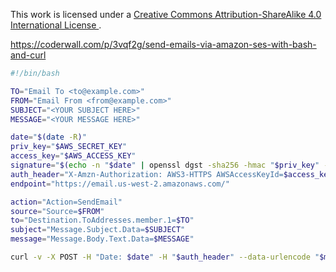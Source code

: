 This work is licensed under a [Creative Commons Attribution-ShareAlike 4.0 International License ](http://creativecommons.org/licenses/by-sa/4.0/).

https://coderwall.com/p/3vqf2g/send-emails-via-amazon-ses-with-bash-and-curl

```bash
#!/bin/bash

TO="Email To <to@example.com>"
FROM="Email From <from@example.com>"
SUBJECT="<YOUR SUBJECT HERE>"
MESSAGE="<YOUR MESSAGE HERE>"

date="$(date -R)"
priv_key="$AWS_SECRET_KEY"
access_key="$AWS_ACCESS_KEY"
signature="$(echo -n "$date" | openssl dgst -sha256 -hmac "$priv_key" -binary | base64 -w 0)"
auth_header="X-Amzn-Authorization: AWS3-HTTPS AWSAccessKeyId=$access_key, Algorithm=HmacSHA256, Signature=$signature"
endpoint="https://email.us-west-2.amazonaws.com/"

action="Action=SendEmail"
source="Source=$FROM"
to="Destination.ToAddresses.member.1=$TO"
subject="Message.Subject.Data=$SUBJECT"
message="Message.Body.Text.Data=$MESSAGE"

curl -v -X POST -H "Date: $date" -H "$auth_header" --data-urlencode "$message" --data-urlencode "$to" --data-urlencode "$source" --data-urlencode "$action" --data-urlencode "$subject"  "$endpoint"
```